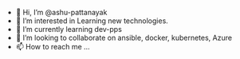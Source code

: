 - 👋 Hi, I’m @ashu-pattanayak
- 👀 I’m interested in Learning new technologies.
- 🌱 I’m currently learning dev-pps
- 💞️ I’m looking to collaborate on ansible, docker, kubernetes, Azure
- 📫 How to reach me ...

<!---
ashu-pattanayak/ashu-pattanayak is a ✨ special ✨ repository because its `README.md` (this file) appears on your GitHub profile.
You can click the Preview link to take a look at your changes.
--->
